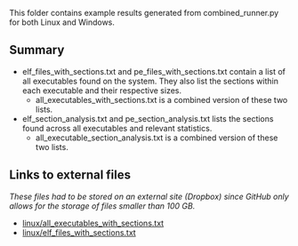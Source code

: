 This folder contains example results generated from combined_runner.py for both Linux and Windows.
## Summary
- elf_files_with_sections.txt and pe_files_with_sections.txt contain a list of all executables found on the system. They also list the sections within each executable and their respective sizes.
  - all_executables_with_sections.txt is a combined version of these two lists.
- elf_section_analysis.txt and pe_section_analysis.txt lists the sections found across all executables and relevant statistics.
  - all_executable_section_analysis.txt is a combined version of these two lists.

## Links to external files 
*These files had to be stored on an external site (Dropbox) since GitHub only allows for the storage of files smaller than 100 GB.*
- [linux/all_executables_with_sections.txt](https://www.dropbox.com/scl/fi/0dxxuiq35l48d6j5q5n1e/all_executables_with_sections.txt?rlkey=3rptiqom59dkv2y0cf1gn2bs4&dl=0)
- [linux/elf_files_with_sections.txt](https://www.dropbox.com/scl/fi/qzrkhcjqho308v8lry1se/elf_files_with_sections.txt?rlkey=64ht2pxiz9ph0n8l5jfo9o6nl&dl=0)